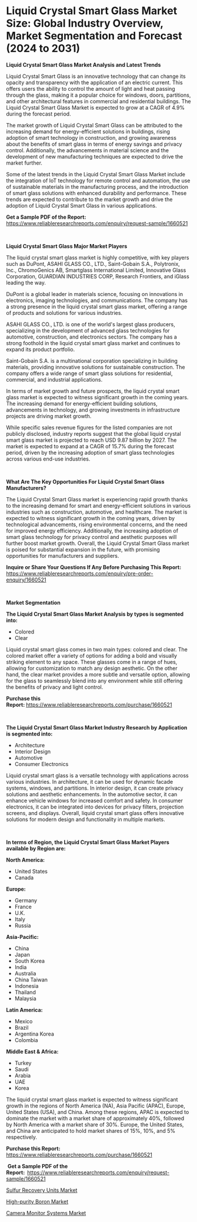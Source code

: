 <p><h1>Liquid Crystal Smart Glass Market Size: Global Industry Overview, Market Segmentation and Forecast (2024 to 2031)</h1></p><p><strong>Liquid Crystal Smart Glass Market Analysis and Latest Trends</strong></p>
<p><p>Liquid Crystal Smart Glass is an innovative technology that can change its opacity and transparency with the application of an electric current. This offers users the ability to control the amount of light and heat passing through the glass, making it a popular choice for windows, doors, partitions, and other architectural features in commercial and residential buildings. The Liquid Crystal Smart Glass Market is expected to grow at a CAGR of 4.9% during the forecast period.</p><p>The market growth of Liquid Crystal Smart Glass can be attributed to the increasing demand for energy-efficient solutions in buildings, rising adoption of smart technology in construction, and growing awareness about the benefits of smart glass in terms of energy savings and privacy control. Additionally, the advancements in material science and the development of new manufacturing techniques are expected to drive the market further.</p><p>Some of the latest trends in the Liquid Crystal Smart Glass Market include the integration of IoT technology for remote control and automation, the use of sustainable materials in the manufacturing process, and the introduction of smart glass solutions with enhanced durability and performance. These trends are expected to contribute to the market growth and drive the adoption of Liquid Crystal Smart Glass in various applications.</p></p>
<p><strong>Get a Sample PDF of the Report:&nbsp;</strong> <a href="https://www.reliableresearchreports.com/enquiry/request-sample/1660521">https://www.reliableresearchreports.com/enquiry/request-sample/1660521</a></p>
<p>&nbsp;</p>
<p><strong>Liquid Crystal Smart Glass Major Market Players</strong></p>
<p><p>The liquid crystal smart glass market is highly competitive, with key players such as DuPont, ASAHI GLASS CO., LTD., Saint-Gobain S.A., Polytronix, Inc., ChromoGenics AB, Smartglass International Limited, Innovative Glass Corporation, GUARDIAN INDUSTRIES CORP, Research Frontiers, and iGlass leading the way.</p><p>DuPont is a global leader in materials science, focusing on innovations in electronics, imaging technologies, and communications. The company has a strong presence in the liquid crystal smart glass market, offering a range of products and solutions for various industries.</p><p>ASAHI GLASS CO., LTD. is one of the world's largest glass producers, specializing in the development of advanced glass technologies for automotive, construction, and electronics sectors. The company has a strong foothold in the liquid crystal smart glass market and continues to expand its product portfolio.</p><p>Saint-Gobain S.A. is a multinational corporation specializing in building materials, providing innovative solutions for sustainable construction. The company offers a wide range of smart glass solutions for residential, commercial, and industrial applications.</p><p>In terms of market growth and future prospects, the liquid crystal smart glass market is expected to witness significant growth in the coming years. The increasing demand for energy-efficient building solutions, advancements in technology, and growing investments in infrastructure projects are driving market growth.</p><p>While specific sales revenue figures for the listed companies are not publicly disclosed, industry reports suggest that the global liquid crystal smart glass market is projected to reach USD 9.87 billion by 2027. The market is expected to expand at a CAGR of 15.7% during the forecast period, driven by the increasing adoption of smart glass technologies across various end-use industries.</p></p>
<p>&nbsp;</p>
<p><strong>What Are The Key Opportunities For Liquid Crystal Smart Glass Manufacturers?</strong></p>
<p><p>The Liquid Crystal Smart Glass market is experiencing rapid growth thanks to the increasing demand for smart and energy-efficient solutions in various industries such as construction, automotive, and healthcare. The market is expected to witness significant growth in the coming years, driven by technological advancements, rising environmental concerns, and the need for improved energy efficiency. Additionally, the increasing adoption of smart glass technology for privacy control and aesthetic purposes will further boost market growth. Overall, the Liquid Crystal Smart Glass market is poised for substantial expansion in the future, with promising opportunities for manufacturers and suppliers.</p></p>
<p><strong>Inquire or Share Your Questions If Any Before Purchasing This Report:</strong> <a href="https://www.reliableresearchreports.com/enquiry/pre-order-enquiry/1660521">https://www.reliableresearchreports.com/enquiry/pre-order-enquiry/1660521</a></p>
<p>&nbsp;</p>
<p><strong>Market Segmentation</strong></p>
<p><strong>The Liquid Crystal Smart Glass Market Analysis by types is segmented into:</strong></p>
<p><ul><li>Colored</li><li>Clear</li></ul></p>
<p><p>Liquid crystal smart glass comes in two main types: colored and clear. The colored market offer a variety of options for adding a bold and visually striking element to any space. These glasses come in a range of hues, allowing for customization to match any design aesthetic. On the other hand, the clear market provides a more subtle and versatile option, allowing for the glass to seamlessly blend into any environment while still offering the benefits of privacy and light control.</p></p>
<p><strong>Purchase this Report:&nbsp;</strong><a href="https://www.reliableresearchreports.com/purchase/1660521">https://www.reliableresearchreports.com/purchase/1660521</a></p>
<p>&nbsp;</p>
<p><strong>The Liquid Crystal Smart Glass Market Industry Research by Application is segmented into:</strong></p>
<p><ul><li>Architecture</li><li>Interior Design</li><li>Automotive</li><li>Consumer Electronics</li></ul></p>
<p><p>Liquid crystal smart glass is a versatile technology with applications across various industries. In architecture, it can be used for dynamic facade systems, windows, and partitions. In interior design, it can create privacy solutions and aesthetic enhancements. In the automotive sector, it can enhance vehicle windows for increased comfort and safety. In consumer electronics, it can be integrated into devices for privacy filters, projection screens, and displays. Overall, liquid crystal smart glass offers innovative solutions for modern design and functionality in multiple markets.</p></p>
<p>&nbsp;</p>
<p><strong>In terms of Region, the Liquid Crystal Smart Glass Market Players available by Region are:</strong></p>
<p>
    <p> <strong> North America: </strong>
        <ul>
            <li>United States</li>
            <li>Canada</li>
        </ul>
        </p> 
    <p> <strong> Europe: </strong>
        <ul>
            <li>Germany</li>
            <li>France</li>
            <li>U.K.</li>
            <li>Italy</li>
            <li>Russia</li>
        </ul>
        </p> 
    <p> <strong> Asia-Pacific: </strong>
        <ul>
            <li>China</li>
            <li>Japan</li>
            <li>South Korea</li>
            <li>India</li>
            <li>Australia</li>
            <li>China Taiwan</li>
            <li>Indonesia</li>
            <li>Thailand</li>
            <li>Malaysia</li>
        </ul>
        </p> 
    <p> <strong> Latin America: </strong>
        <ul>
            <li>Mexico</li>
            <li>Brazil</li>
            <li>Argentina Korea</li>
            <li>Colombia</li>
        </ul>
        </p> 
    <p> <strong> Middle East & Africa: </strong>
        <ul>
            <li>Turkey</li>
            <li>Saudi</li>
            <li>Arabia</li>
            <li>UAE</li>
            <li>Korea</li>
        </ul>
    </p>
    </p>
<p><p>The liquid crystal smart glass market is expected to witness significant growth in the regions of North America (NA), Asia Pacific (APAC), Europe, United States (USA), and China. Among these regions, APAC is expected to dominate the market with a market share of approximately 40%, followed by North America with a market share of 30%. Europe, the United States, and China are anticipated to hold market shares of 15%, 10%, and 5% respectively.</p></p>
<p><strong>Purchase this Report: </strong><a href="https://www.reliableresearchreports.com/purchase/1660521">https://www.reliableresearchreports.com/purchase/1660521</a></p>
<p>&nbsp;<strong>Get a Sample PDF of the Report:&nbsp;&nbsp;</strong><a href="https://www.reliableresearchreports.com/enquiry/request-sample/1660521">https://www.reliableresearchreports.com/enquiry/request-sample/1660521</a></p>
<p><strong></strong></p>
<p><p><a href="https://view.publitas.com/reportprime-1/sulfur-recovery-units-market-size-and-examines-its-market-scope-with-a-primary-focus-on-growth-opportunities-and-forecasted-trends-spanning-from-2023-to-2030/">Sulfur Recovery Units Market</a></p><p><a href="https://view.publitas.com/reportprime-1/high-purity-boron-market-insights-market-players-and-forecast-till-2030/">High-purity Boron Market</a></p><p><a href="https://github.com/brenzgnarento/Market-Research-Report-List-1/blob/main/camera-monitor-systems-market.md">Camera Monitor Systems Market</a></p></p>